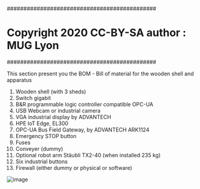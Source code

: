 #############################################

# Copyright 2020 CC-BY-SA author : MUG Lyon

#############################################

This section present you the BOM - Bill of material for the wooden shell and apparatus

1. Wooden shell (with 3 sheds)
2. Switch gigabit
3. B&R programmable logic controller compatible OPC-UA
4. USB Webcam or industrial camera
5. VGA industrial display by ADVANTECH
6. HPE IoT Edge, EL300
7. OPC-UA Bus Field Gateway, by ADVANTECH ARK1124
8. Emergency STOP button
9. Fuses
10. Conveyer (dummy)
11. Optional robot arm Stäubli TX2-40 (when installed 235 kg)
12. Six industrial buttons
13. Firewall (either dummy or physical or software)

![image](https://raw.githubusercontent.com/muglyon/SmartFactory/master/BOM-Wooden-Shell/BOM-Woodenshell.jpg)
